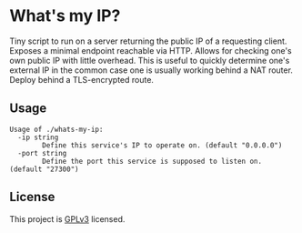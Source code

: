 # What's my IP?

Tiny script to run on a server returning the public IP of a requesting client. Exposes a minimal endpoint reachable via HTTP. Allows for checking one's own public IP with little overhead. This is useful to quickly determine one's external IP in the common case one is usually working behind a NAT router. Deploy behind a TLS-encrypted route.


## Usage

```
Usage of ./whats-my-ip:
  -ip string
        Define this service's IP to operate on. (default "0.0.0.0")
  -port string
        Define the port this service is supposed to listen on. (default "27300")
```


## License

This project is [GPLv3](https://github.com/numbleroot/whats-my-ip/blob/master/LICENSE) licensed.
